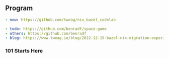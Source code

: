 ## Program
```yaml
- now: https://github.com/tweag/nix_bazel_codelab
```

```yaml
- todo: https://github.com/benradf/space-game
- others: https://github.com/benradf
- blog: https://www.tweag.io/blog/2022-12-15-bazel-nix-migration-experience/
```

### 101 Starts Here

#### 




